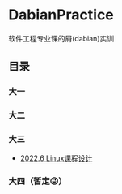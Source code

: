# DabianPractice
软件工程专业课的屑(dabian)实训
## 目录
### 大一
### 大二
### 大三
- [2022.6 Linux课程设计](https://github.com/Feldan/GDUST-DabianPractice/blob/main/Linux课程设计/Linux课程设计.md)
### 大四（暂定😛）
